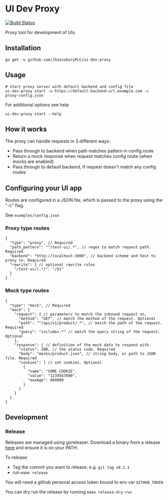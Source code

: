 # UI Dev Proxy

[![Build Status](https://img.shields.io/travis/JSainsburyPLC/ui-dev-proxy.svg?logo=travis&style=for-the-badge)](https://travis-ci.org/JSainsburyPLC/ui-dev-proxy)

Proxy tool for development of UIs.

## Installation

```
go get -u github.com/JSainsburyPLC/ui-dev-proxy
```

## Usage

```
# start proxy server with default backend and config file
ui-dev-proxy start -u https://default-backend-url.example.com -c proxy-config.json
```

For additional options see help

```
ui-dev-proxy start --help
```

## How it works

The proxy can handle requests in 3 different ways:

* Pass through to backend when path matches pattern in config route
* Return a mock response when request matches config route (when mocks are enabled)
* Pass through to default backend, if request doesn't match any config routes

## Configuring your UI app

Routes are configured in a JSON file, which is passed to the proxy using the "-c" flag.

See `examples/config.json`

### Proxy type routes

```
{
  "type": "proxy", // Required
  "path_pattern": "^/test-ui/.*", // regex to match request path. Required
  "backend": "http://localhost:3000", // backend scheme and host to proxy to. Required
  "rewrite": { // optional rewrite rules
    "/test-ui/(.*)": "/$1"
  }
}
```

### Mock type routes

```
{
  "type": "mock", // Required
  "mock": {
    "request": { // parameters to match the inbound request on.
      "method": "GET", // match the method of the request. Optional
      "path": "^/api/v1/product/.*", // match the path of the request. Required
      "query": "include=.*" // match the query string of the request. Optional
    },
    "response": { // definition of the mock data to respond with.
      "status": 200, // the status code. Required
      "body": "mocks/product.json", // string body, or path to JSON file. Required
      "cookies": [ // set cookies. Optional
        {
          "name": "SOME_COOKIE",
          "value": "1234567890",
          "maxAge": 604800
        }
      ]
    }
  }
}
```

## Development

### Release

Releases are managed using goreleaser. Download a binary from a release [here](https://github.com/goreleaser/goreleaser/releases) and ensure it is on your PATH: 

To release:
-	Tag the commit you want to release, e.g. `git tag v0.1.1`
-	run `make release` 

You will need a github personal access token bound to env var `GITHUB_TOKEN`

You can dry run the release by running `make release-dry-run`
